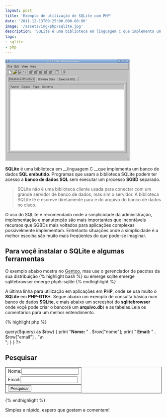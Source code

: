 ```yaml
---
layout: post
title: 'Exemplo de utilização de SQLite com PHP'
date: '2011-12-13T09:25:00.000-08:00'
image: '/assets/img/php/sqlite.jpg'
description: 'SQLite é uma biblioteca em linguagem C que implementa um banco de dados SQL embutido.'
tags:
- sqlite
- php
---
```


![Exemplo de utilização de SQLite com PHP](/assets/img/php/sqlite.jpg "Exemplo de utilização de SQLite com PHP")

__SQLite__ é uma biblioteca em __linguagem C __que implementa um banco de dados __SQL embutido__. Programas que usam a biblioteca SQLite podem ter acesso a __banco de dados SQL__ sem executar um processo __SGBD__ separado.

> SQLite não é uma biblioteca cliente usada para conectar com um grande servidor de banco de dados, mas sim o servidor. A biblioteca SQLite lê e escreve diretamente para e do arquivo do banco de dados no disco.

O uso do SQLite é recomendado onde a simplicidade da administração, implementação e manutenção são mais importantes que incontáveis recursos que SGBDs mais voltados para aplicações complexas possivelmente implementam. Entretanto situações onde a simplicidade é a melhor escolha são muito mais freqüentes do que pode-se imaginar.

## Para voçê instalar o SQLite e algumas ferramentas

O exemplo abaixo mostra no [Gentoo](http://www.terminalroot.com.br/tags#gentoo), mas use o gerenciador de pacotes da sua distribuição
{% highlight bash %}
su
emerge sqlite
emerge sqlitebrowser
emerge php5-sqlite
{% endhighlight %}

A última linha para utilização em aplicações em __PHP__, onde se usa muito o __SQLite__ em __PHP-GTK+__. Segue abaixo um exemplo de consulta básica num banco de dados __SQLite__, e mais abaixo um screeshot do __sqlitebrowser__ onde voçê pode criar o banco(é um __arquivo.db__) e as tabelas.Leia os comentários para um melhor entendimento.

{% highlight php %}
<?php
  //condição para iniciar o código
  if(isset($_POST['pesquisar'])){
    //extrair o POST e gerar as variaveis
    extract($_POST);
       /* utilizando o PDO para conectar o SQLite, o arquivo foi pre-criado com a tabela e já há dados inseridos(feito utilizando SQLite Browser com a imagem logo abaixo), não é possível abrir com editor de texto esse arquivo */
    $dbh = new PDO('sqlite:teste.db');
        //loop foreach para exibirmos os valores
    foreach ($dbh->query($query) as $row) {
          print "<b>Nome: </b>" . $row["nome"];
          print "<b> Email: </b>" . $row["email"] . "\n<br />";
        }
  }
?>
<h2>Pesquisar</h2>
<table border="1">
  <form action="" method="post">
    <tr><td>Nome:<input type="text" name="nome" /></td></tr>
    <tr><td>Email:<input type="text" name="email" /></td></tr>
    <tr><td><input type="submit" name="pesquisar" value="Pesquisar"/></td></tr>
</table> 
{% endhighlight %}

Simples e rápido, espero que gostem e comentem!

<script async src="https://pagead2.googlesyndication.com/pagead/js/adsbygoogle.js"></script>

<!-- Informat -->
<ins class="adsbygoogle"
 style="display:block"
 data-ad-client="ca-pub-2838251107855362"
 data-ad-slot="2327980059"
 data-ad-format="auto"
 data-full-width-responsive="true"></ins>

<script>
(adsbygoogle = window.adsbygoogle || []).push({});
</script>



